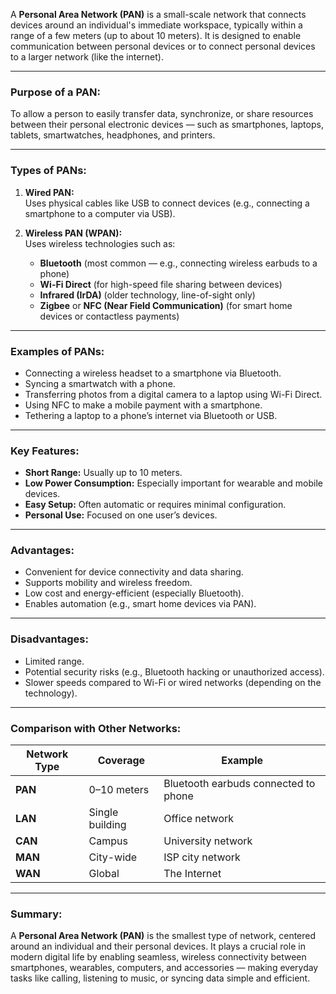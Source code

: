A **Personal Area Network (PAN)** is a small-scale network that connects devices around an individual's immediate workspace, typically within a range of a few meters (up to about 10 meters). It is designed to enable communication between personal devices or to connect personal devices to a larger network (like the internet).

---

### Purpose of a PAN:

To allow a person to easily transfer data, synchronize, or share resources between their personal electronic devices — such as smartphones, laptops, tablets, smartwatches, headphones, and printers.

---

### Types of PANs:

1. **Wired PAN:**  
   Uses physical cables like USB to connect devices (e.g., connecting a smartphone to a computer via USB).

2. **Wireless PAN (WPAN):**  
   Uses wireless technologies such as:
   - **Bluetooth** (most common — e.g., connecting wireless earbuds to a phone)
   - **Wi-Fi Direct** (for high-speed file sharing between devices)
   - **Infrared (IrDA)** (older technology, line-of-sight only)
   - **Zigbee** or **NFC (Near Field Communication)** (for smart home devices or contactless payments)

---

### Examples of PANs:

- Connecting a wireless headset to a smartphone via Bluetooth.
- Syncing a smartwatch with a phone.
- Transferring photos from a digital camera to a laptop using Wi-Fi Direct.
- Using NFC to make a mobile payment with a smartphone.
- Tethering a laptop to a phone’s internet via Bluetooth or USB.

---

### Key Features:

- **Short Range:** Usually up to 10 meters.
- **Low Power Consumption:** Especially important for wearable and mobile devices.
- **Easy Setup:** Often automatic or requires minimal configuration.
- **Personal Use:** Focused on one user’s devices.

---

### Advantages:

- Convenient for device connectivity and data sharing.
- Supports mobility and wireless freedom.
- Low cost and energy-efficient (especially Bluetooth).
- Enables automation (e.g., smart home devices via PAN).

---

### Disadvantages:

- Limited range.
- Potential security risks (e.g., Bluetooth hacking or unauthorized access).
- Slower speeds compared to Wi-Fi or wired networks (depending on the technology).

---

### Comparison with Other Networks:

| Network Type | Coverage        | Example                              |
| ------------ | --------------- | ------------------------------------ |
| **PAN**      | 0–10 meters     | Bluetooth earbuds connected to phone |
| **LAN**      | Single building | Office network                       |
| **CAN**      | Campus          | University network                   |
| **MAN**      | City-wide       | ISP city network                     |
| **WAN**      | Global          | The Internet                         |

---

### Summary:

A **Personal Area Network (PAN)** is the smallest type of network, centered around an individual and their personal devices. It plays a crucial role in modern digital life by enabling seamless, wireless connectivity between smartphones, wearables, computers, and accessories — making everyday tasks like calling, listening to music, or syncing data simple and efficient.
